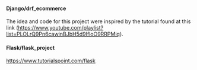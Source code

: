 #### Django/drf_ecommerce

The idea and code for this project were inspired by the tutorial found at this link (https://www.youtube.com/playlist?list=PLOLrQ9Pn6cawinBJbH5d9IfloO9RRPMiq).


#### Flask/flask_project

https://www.tutorialspoint.com/flask
